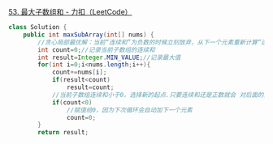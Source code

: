 [53. 最大子数组和 - 力扣（LeetCode）](https://leetcode.cn/problems/maximum-subarray/description/)
```java
class Solution {
    public int maxSubArray(int[] nums) {
        //贪心局部最优解：当前“连续和”为负数的时候立刻放弃，从下一个元素重新计算“连续和”，因为负数加上下一个元素 “连续和”只会越来越小。
        int count=0;//记录当前子数组的连续和
        int result=Integer.MIN_VALUE;//记录最大值
        for(int i=0;i<nums.length;i++){
            count+=nums[i];
            if(result<count)
                result=count;
            //当前子数组连续和小于0，选择新的起点.只要连续和还是正数就会 对后面的元素 起到增大总和的作用
            if(count<0)
                //赋值给0，因为下次循环会自动加下一个元素
                count=0;
        }
        return result;
```